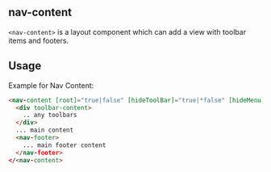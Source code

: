 ## nav-content

`<nav-content>` is a layout component which can add a view with toolbar items and footers.


## Usage
Example for Nav Content:

```html
<nav-content [root]="true|false" [hideToolBar]="true|*false" [hideMenu]="true|false" toolbarTitle="title" logo="logo" icon="icon" color="color" navigationRoute="/">
  <div toolbar-content>
    .. any toolbars
  </div>
  ... main content
  <nav-footer>
    ... main footer content
  </nav-footer>
</<nav-content>
```
